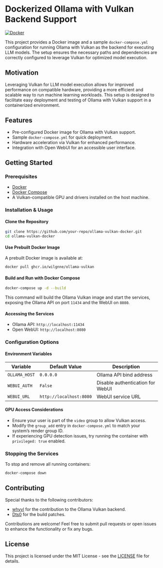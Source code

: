 # Dockerized Ollama with Vulkan Backend Support

[![Docker](https://github.com/wilgnne/ollama-vulkan/actions/workflows/docker-publish.yml/badge.svg?branch=main)](https://github.com/wilgnne/ollama-vulkan/actions/workflows/docker-publish.yml)

This project provides a Docker image and a sample `docker-compose.yml` configuration for running Ollama with Vulkan as the backend for executing LLM models. The setup ensures the necessary paths and dependencies are correctly configured to leverage Vulkan for optimized model execution.

## Motivation

Leveraging Vulkan for LLM model execution allows for improved performance on compatible hardware, providing a more efficient and scalable way to run machine learning workloads. This setup is designed to facilitate easy deployment and testing of Ollama with Vulkan support in a containerized environment.

## Features

- Pre-configured Docker image for Ollama with Vulkan support.
- Sample `docker-compose.yml` for quick deployment.
- Hardware acceleration via Vulkan for enhanced performance.
- Integration with Open WebUI for an accessible user interface.

## Getting Started

### Prerequisites

- [Docker](https://docs.docker.com/get-docker/)
- [Docker Compose](https://docs.docker.com/compose/install/)
- A Vulkan-compatible GPU and drivers installed on the host machine.

### Installation & Usage

#### Clone the Repository

```sh
git clone https://github.com/your-repo/ollama-vulkan-docker.git
cd ollama-vulkan-docker
```

#### Use Prebuilt Docker Image

A prebuilt Docker image is available at:

```sh
docker pull ghcr.io/wilgnne/ollama-vulkan
```

#### Build and Run with Docker Compose

```sh
docker-compose up -d --build
```

This command will build the Ollama Vulkan image and start the services, exposing the Ollama API on port `11434` and the WebUI on `8080`.

#### Accessing the Services

- Ollama API: `http://localhost:11434`
- Open WebUI: `http://localhost:8080`

### Configuration Options

#### Environment Variables

| Variable            | Default Value  | Description |
|---------------------|---------------|-------------|
| `OLLAMA_HOST`      | `0.0.0.0`      | Ollama API bind address |
| `WEBUI_AUTH`       | `False`        | Disable authentication for WebUI |
| `WEBUI_URL`        | `http://localhost:8080` | WebUI service URL |

#### GPU Access Considerations

- Ensure your user is part of the `video` group to allow Vulkan access.
- Modify the `group_add` entry in `docker-compose.yml` to match your system’s render group ID.
- If experiencing GPU detection issues, try running the container with `privileged: true` enabled.

### Stopping the Services

To stop and remove all running containers:

```sh
docker-compose down
```

## Contributing

Special thanks to the following contributors:

- [whyvl](https://github.com/whyvl) for the contribution to the Ollama Vulkan backend.
- [Dts0](https://github.com/Dts0) for the build patches.

Contributions are welcome! Feel free to submit pull requests or open issues to enhance the functionality or fix any bugs.

## License

This project is licensed under the MIT License - see the [LICENSE](LICENSE) file for details.
